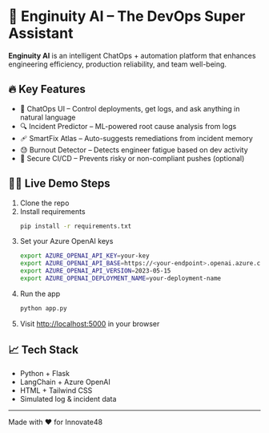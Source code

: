 # 🚀 Enginuity AI – The DevOps Super Assistant

**Enginuity AI** is an intelligent ChatOps + automation platform that enhances engineering efficiency, production reliability, and team well-being.

## 🔥 Key Features

- 💬 ChatOps UI – Control deployments, get logs, and ask anything in natural language
- 🔍 Incident Predictor – ML-powered root cause analysis from logs
- 🩹 SmartFix Atlas – Auto-suggests remediations from incident memory
- 😓 Burnout Detector – Detects engineer fatigue based on dev activity
- 🧪 Secure CI/CD – Prevents risky or non-compliant pushes (optional)

## 🧑‍💻 Live Demo Steps

1. Clone the repo
2. Install requirements  
   ```bash
   pip install -r requirements.txt
   ```
3. Set your Azure OpenAI keys  
   ```bash
   export AZURE_OPENAI_API_KEY=your-key
   export AZURE_OPENAI_API_BASE=https://<your-endpoint>.openai.azure.com/
   export AZURE_OPENAI_API_VERSION=2023-05-15
   export AZURE_OPENAI_DEPLOYMENT_NAME=your-deployment-name
   ```
4. Run the app  
   ```bash
   python app.py
   ```
5. Visit [http://localhost:5000](http://localhost:5000) in your browser

## 📈 Tech Stack

- Python + Flask
- LangChain + Azure OpenAI
- HTML + Tailwind CSS
- Simulated log & incident data

---
Made with ❤️ for Innovate48
